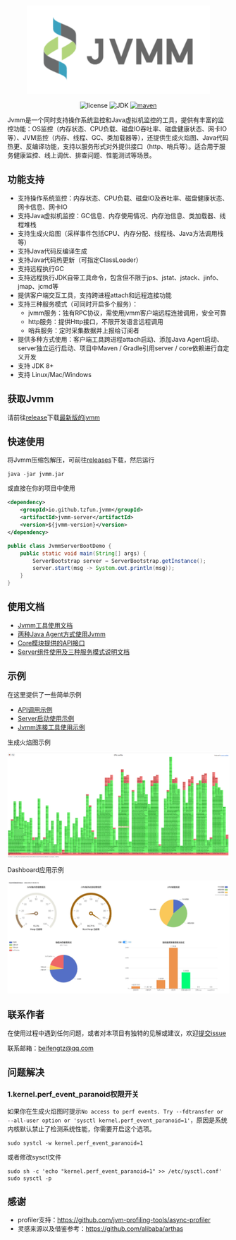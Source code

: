 
<div align=center>
<img src=doc/jvmm.png height=200/>
</div>

<div align="center">

![license](https://img.shields.io/github/license/tzfun/jvmm)
![JDK](https://img.shields.io/badge/JDK-1.8+-green)
[![maven](https://img.shields.io/maven-central/v/io.github.tzfun.jvmm/jvmm-server)](https://search.maven.org/search?q=g:io.github.tzfun.jvmm)

</div>

Jvmm是一个同时支持操作系统监控和Java虚拟机监控的工具，提供有丰富的监控功能：OS监控（内存状态、CPU负载、磁盘IO吞吐率、磁盘健康状态、网卡IO等）、JVM监控（内存、线程、GC、类加载器等），还提供生成火焰图、Java代码热更、反编译功能，支持以服务形式对外提供接口（http、哨兵等）。适合用于服务健康监控、线上调优、排查问题、性能测试等场景。

## 功能支持

* 支持操作系统监控：内存状态、CPU负载、磁盘IO及吞吐率、磁盘健康状态、网卡信息、网卡IO
* 支持Java虚拟机监控：GC信息、内存使用情况、内存池信息、类加载器、线程堆栈
* 支持生成火焰图（采样事件包括CPU、内存分配、线程栈、Java方法调用栈等）
* 支持Java代码反编译生成
* 支持Java代码热更新（可指定ClassLoader）
* 支持远程执行GC
* 支持远程执行JDK自带工具命令，包含但不限于jps、jstat、jstack、jinfo、jmap、jcmd等
* 提供客户端交互工具，支持跨进程attach和远程连接功能
* 支持三种服务模式（可同时开启多个服务）：
  * jvmm服务：独有RPC协议，需使用jvmm客户端远程连接调用，安全可靠
  * http服务：提供Http接口，不限开发语言远程调用
  * 哨兵服务：定时采集数据并上报给订阅者
* 提供多种方式使用：客户端工具跨进程attach启动、添加Java Agent启动、server独立运行启动、项目中Maven / Gradle引用server / core依赖进行自定义开发
* 支持 JDK 8+
* 支持 Linux/Mac/Windows

## 获取Jvmm

请前往[release](https://github.com/tzfun/jvmm/releases)下载[最新版的jvmm](https://github.com/tzfun/jvmm/releases/download/2.0.2/jvmm-2.0.2.zip)

## 快速使用

将Jvmm压缩包解压，可前往[releases](https://github.com/tzfun/jvmm/releases)下载，然后运行

```shell
java -jar jvmm.jar
```

或直接在你的项目中使用

```xml
<dependency>
    <groupId>io.github.tzfun.jvmm</groupId>
    <artifactId>jvmm-server</artifactId>
    <version>${jvmm-version}</version>
</dependency>
```

```java
public class JvmmServerBootDemo {
    public static void main(String[] args) {
        ServerBootstrap server = ServerBootstrap.getInstance();
        server.start(msg -> System.out.println(msg));
    }
}
```

## 使用文档

* [Jvmm工具使用文档](client/README.md)
* [两种Java Agent方式使用Jvmm](agent/README.md)
* [Core模块提供的API接口](core/README.md)
* [Server组件使用及三种服务模式说明文档](server/README.md)

## 示例

在这里提供了一些简单示例

* [API调用示例](demo/src/main/java/org/beifengtz/jvmm/demo/ApiDemo.java)
* [Server启动使用示例](demo/src/main/java/org/beifengtz/jvmm/demo/ServerBootDemo.java)
* [Jvmm连接工具使用示例](demo/src/main/java/org/beifengtz/jvmm/demo/ServerConveyDemo.java)

生成火焰图示例

![profiler.png](doc/profiler.png)

Dashboard应用示例

![dashboard](doc/dashboard.jpg)

## 联系作者

在使用过程中遇到任何问题，或者对本项目有独特的见解或建议，欢迎[提交issue](https://github.com/tzfun/jvmm/issues)

联系邮箱：[beifengtz@qq.com](mailto://beifengtz@qq.com)

## 问题解决

### 1.kernel.perf_event_paranoid权限开关
如果你在生成火焰图时提示`No access to perf events. Try --fdtransfer or --all-user option or 'sysctl kernel.perf_event_paranoid=1'`，原因是系统内核默认禁止了检测系统性能，你需要开启这个选项。

```shell
sudo systcl -w kernel.perf_event_paranoid=1
```

或者修改sysctl文件

```shell
sudo sh -c 'echo "kernel.perf_event_paranoid=1" >> /etc/sysctl.conf'
sudo sysctl -p
```

## 感谢

* profiler支持：https://github.com/jvm-profiling-tools/async-profiler
* 灵感来源以及借鉴参考：https://github.com/alibaba/arthas
